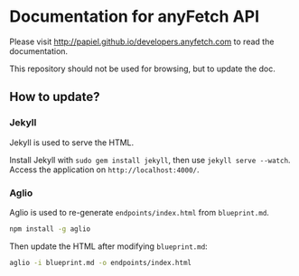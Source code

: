 # Documentation for anyFetch API

Please visit http://papiel.github.io/developers.anyfetch.com to read the documentation.

This repository should not be used for browsing, but to update the doc.

## How to update?

### Jekyll
Jekyll is used to serve the HTML.

Install Jekyll with `sudo gem install jekyll`, then use `jekyll serve --watch`.
Access the application on `http://localhost:4000/`.

### Aglio
Aglio is used to re-generate `endpoints/index.html` from `blueprint.md`.

```sh
npm install -g aglio
```

Then update the HTML after modifying `blueprint.md`:

```sh
aglio -i blueprint.md -o endpoints/index.html
```
